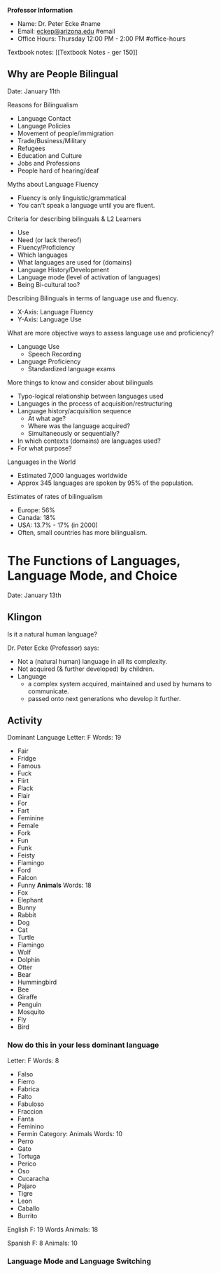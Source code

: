 
**Professor Information**
- Name: Dr. Peter Ecke #name
- Email: eckep@arizona.edu #email
- Office Hours: Thursday 12:00 PM - 2:00 PM #office-hours

Textbook notes:
[[Textbook Notes - ger 150]]

## Why are People Bilingual
Date: January 11th

Reasons for Bilingualism
- Language Contact
- Language Policies
- Movement of people/immigration
- Trade/Business/Military
- Refugees
- Education and Culture
- Jobs and Professions
- People hard of hearing/deaf


Myths about Language Fluency
- Fluency is only linguistic/grammatical
- You can't speak a language until you are fluent.

Criteria for describing bilinguals & L2 Learners
- Use
- Need (or lack thereof)
- Fluency/Proficiency
- Which languages
- What languages are used for (domains)
- Language History/Development
- Language mode (level of activation of languages)
- Being Bi-cultural too?

Describing Bilinguals in terms of language use and fluency.
- X-Axis: Language Fluency
- Y-Axis: Language Use

What are more objective ways to assess language use and proficiency?
- Language Use
	- Speech Recording
- Language Proficiency
	- Standardized language exams


More things to know and consider about bilinguals
- Typo-logical relationship between languages used
- Languages in the process of acquisition/restructuring
- Language history/acquisition sequence
	- At what age?
	- Where was the language acquired?
	- Simultaneously or sequentially?
- In which contexts (domains) are languages used?
- For what purpose?




Languages in the World
- Estimated 7,000 languages worldwide
- Approx 345 languages are spoken by 95% of the population.

Estimates of rates of bilingualism
- Europe: 56%
- Canada: 18%
- USA: 13.7% - 17% (in 2000)
- Often, small countries has more bilingualism.

# The Functions of Languages, Language Mode, and Choice
Date: January 13th

## Klingon
Is it a natural human language?

Dr. Peter Ecke (Professor) says:
- Not a (natural human) language in all its complexity.
- Not acquired (& further developed) by children.
- Language
	- a complex system acquired, maintained and used by humans to communicate.
	- passed onto next generations who develop it further.

## Activity
Dominant Language
Letter: F
Words: 19
- Fair
- Fridge
- Famous
- Fuck
- Flirt
- Flack
- Flair
- For
- Fart
- Feminine
- Female
- Fork
- Fun
- Funk
- Feisty
- Flamingo
- Ford
- Falcon
- Funny
**Animals**
Words: 18
- Fox
- Elephant
- Bunny
- Rabbit
- Dog
- Cat
- Turtle
- Flamingo
- Wolf
- Dolphin
- Otter
- Bear
- Hummingbird
- Bee
- Giraffe
- Penguin
- Mosquito
- Fly
- Bird


### Now do this in your less dominant language
Letter: F
Words: 8
- Falso
- Fierro
- Fabrica
- Falto
- Fabuloso
- Fraccion
- Fanta
- Feminino
- Fermin
Category: Animals
Words: 10
- Perro
- Gato
- Tortuga
- Perico
- Oso
- Cucaracha
- Pajaro
- Tigre
- Leon
- Caballo
- Burrito

English
F: 19 Words
Animals: 18

Spanish
F: 8
Animals: 10

### Language Mode and Language Switching
